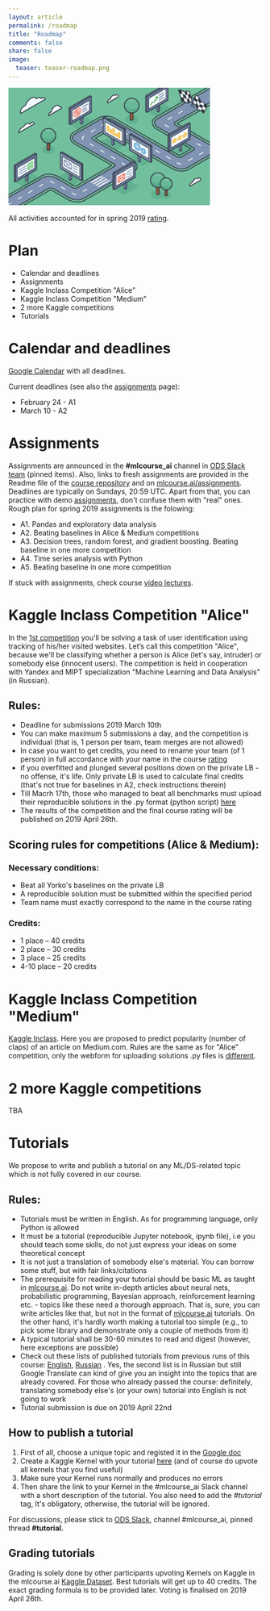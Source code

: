 ```yaml
---
layout: article
permalink: /roadmap
title: "Roadmap"
comments: false
share: false
image:
  teaser: teaser-roadmap.png
---
```


<img src='../images/teaser-roadmap.png'>

All activities accounted for in spring 2019 [rating](https://drive.google.com/open?id=1LAy1eK8vIONzIWgcCEaVmhKPSj579zK5lrECf_tQT60). 

# Plan
- Calendar and deadlines
- Assignments
- Kaggle Inclass Competition "Alice"
- Kaggle Inclass Competition "Medium"
- 2 more Kaggle competitions
- Tutorials

# Calendar and deadlines
[Google Calendar](https://calendar.google.com/calendar?cid=Z25pZ3EwZGxxb2I5cDZwMWptam5rdmY3NWtAZ3JvdXAuY2FsZW5kYXIuZ29vZ2xlLmNvbQ) with all deadlines.

Current deadlines (see also the [assignments](assignments) page):
 - February 24 - A1
 - March 10 - A2


# Assignments
Assignments are announced in the **#mlcourse_ai** channel in [ODS Slack team](https://opendatascience.slack.com/) (pinned items). Also, links to fresh assignments are provided in the Readme file of the [course repository](https://github.com/Yorko/mlcourse.ai) and on [mlcourse.ai/assignments](assignments). Deadlines are typically on Sundays, 20:59 UTC. Apart from that, you can practice with demo [assignments](assignments), don't confuse them with "real" ones. Rough plan for spring 2019 assignments is the folowing:
 - A1. Pandas and exploratory data analysis
 - A2. Beating baselines in Alice & Medium competitions
 - A3. Decision trees, random forest, and gradient boosting. Beating baseline in one more competition
 - A4. Time series analysis with Python
 - A5. Beating baseline in one more competition
 
If stuck with assignments, check course [video lectures](video).

# Kaggle Inclass Competition "Alice"

In the [1st competition](https://www.kaggle.com/c/catch-me-if-you-can-intruder-detection-through-webpage-session-tracking2) you'll be solving a task of user identification using tracking of his/her visited websites. Let’s call this competition "Alice", because we'll be classifying whether a person is Alice (let's say, intruder) or somebody else (innocent users). The competition is held in cooperation with Yandex and MIPT specialization "Machine Learning and Data Analysis" (in Russian).

## Rules:

- Deadline for submissions 2019 March 10th
- You can make maximum 5 submissions a day, and the competition is individual (that is, 1 person per team, team merges are not allowed)
- In case you want to get credits, you need to rename your team (of 1 person) in full accordance with your name in the course [rating](https://drive.google.com/open?id=1LAy1eK8vIONzIWgcCEaVmhKPSj579zK5lrECf_tQT60)
- if you overfitted and plunged several positions down on the private LB - no offense, it's life. Only private LB is used to calculate final credits (that's not true for baselines in A2, check instructions therein)
- Till Macrh 17th, those who managed to beat all benchmarks must upload their reproducible solutions in the .py format (python script) [here](https://www.dropbox.com/request/i4HUVdwQWTSUtfUEJndV)
- The results of the competition and the final course rating will be published on 2019 April 26th.

## Scoring rules for competitions (Alice & Medium):

### Necessary conditions:
   - Beat all Yorko's baselines on the private LB
   - A reproducible solution must be submitted within the specified period
   - Team name must exactly correspond to the name in the course rating 

### Credits: 
   - 1 place – 40 credits
   - 2 place – 30 credits
   - 3 place – 25 credits
   - 4-10 place – 20 credits

# Kaggle Inclass Competition "Medium"

[Kaggle Inclass](https://www.kaggle.com/c/how-good-is-your-medium-article/). Here you are proposed to predict popularity (number of claps) of an article on Medium.com. Rules are the same as for "Alice" competition, only the webform for uploading solutions .py files is [different](https://www.dropbox.com/request/0iLhMirOekk2QV98Mj2B).

# 2 more Kaggle competitions
TBA

# Tutorials 

We propose to write and publish a tutorial on any ML/DS-related topic which is not fully covered in our course.

## Rules:

- Tutorials must be written in English. As for programming language, only Python is allowed
- It must be a tutorial (reproducible Jupyter notebook, ipynb file), i.e you should teach some skills, do not just express your ideas on some theoretical concept
- It is not just a translation of somebody else's material. You can borrow some stuff, but with fair links/citations
- The prerequisite for reading your tutorial should be basic ML as taught in [mlcourse.ai](https://mlcourse.ai). Do not write in-depth articles about neural nets, probabilistic programming, Bayesian approach, reinforcement learning etc. - topics like these need a thorough approach. That is, sure, you can write articles like that, but not in the format of [mlcourse.ai](https://mlcourse.ai) tutorials. On the other hand, it's hardly worth making a tutorial too simple (e.g., to pick some library and demonstrate only a couple of methods from it)
- A typical tutorial shall be 30-60 minutes to read and digest (however, here exceptions are possible) 
- Check out these lists of published tutorials from previous runs of this course: [English](tutorials), [Russian](https://github.com/Yorko/mlcourse.ai/wiki/Individual-projects-and-tutorials-(in-Russian)) . Yes, the second list is in Russian but still Google Translate can kind of give you an insight into the topics that are already covered. For those who already passed the course: definitely, translating somebody else's (or your own) tutorial into English is not going to work
- Tutorial submission is due on 2019 April 22nd

## How to publish a tutorial

1. First of all, choose a unique topic and registed it in the [Google doc](https://docs.google.com/spreadsheets/d/1oURFd4G--FyCP-mj8Dc5y0jAo_uJ3d3f5ljjcQDLZsc/edit?usp=sharing)
2. Create a Kaggle Kernel with your tutorial [here](https://inclass.kaggle.com/kashnitsky/mlcourse/kernels) (and of course do upvote all kernels that you find useful)
3. Make sure your Kernel runs normally and produces no errors
4. Then share the link to your Kernel in the #mlcourse_ai Slack channel with a short description of the tutorial. You also need to add the *#tutorial* tag, It's obligatory, otherwise, the tutorial will be ignored.

For discussions, please stick to [ODS Slack](https://opendatascience.slack.com), channel #mlcourse_ai, pinned thread **#tutorial.**

## Grading tutorials
Grading is solely done by other participants upvoting Kernels on Kaggle in the mlcourse.ai [Kaggle Dataset](https://inclass.kaggle.com/kashnitsky/mlcourse/kernels). Best tutorials will get up to 40 credits. The exact grading formula is to be provided later. Voting is finalised on 2019 April 26th.




